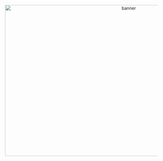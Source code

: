 <div align="center">
  <img width=800 height=500 src="https://i.giphy.com/media/8qrrHSsrK9xpknGVNF/giphy.webp" alt="banner" />
</div>
